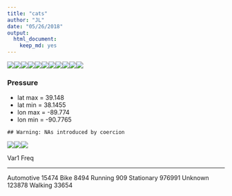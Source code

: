 ```yaml
---
title: "cats"
author: "JL"
date: "05/26/2018"
output: 
  html_document: 
    keep_md: yes
---
```







![](catImages/p-1.png)<!-- -->![](catImages/p-2.png)<!-- -->![](catImages/p-3.png)<!-- -->![](catImages/p-4.png)<!-- -->![](catImages/p-5.png)<!-- -->![](catImages/p-6.png)<!-- -->![](catImages/p-7.png)<!-- -->![](catImages/p-8.png)<!-- -->![](catImages/p-9.png)<!-- -->![](catImages/p-10.png)<!-- -->![](catImages/p-11.png)<!-- -->




### Pressure
- lat max = 39.148
- lat min = 38.1455
- lon max = -89.774
- lon min = -90.7765


```
## Warning: NAs introduced by coercion
```

![](catImages/pressure-1.png)<!-- -->![](catImages/pressure-2.png)<!-- -->![](catImages/pressure-3.png)<!-- -->

Var1            Freq
-----------  -------
Automotive     15474
Bike            8494
Running          909
Stationary    976991
Unknown       123878
Walking        33654






